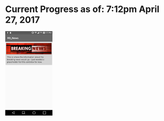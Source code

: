 # Current Progress as of: 7:12pm April 27, 2017

<img src=https://github.com/rickydam/RD_News/blob/master/app/screenshots/screenshot-hardcoded.png width="30%">

